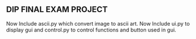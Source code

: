 DIP FINAL EXAM PROJECT
---------------------
Now Include ascii.py which convert image to ascii art.
Now Include ui.py to display gui and control.py to control functions and button used in gui.